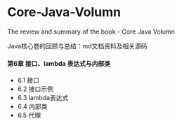 # Core-Java-Volumn
The review and summary of the book - Core Java Volumn

Java核心卷的回顾与总结：md文档资料及相关源码



#### 第6章 接口、lambda 表达式与内部类



+ 6.1 接口
+ 6.2 接口示例
+ 6.3 lambda表达式
+ 6.4 内部类
+ 6.5 代理
